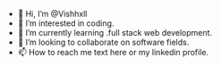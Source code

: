 - 👋 Hi, I’m @Vishhxll
- 👀 I’m interested in coding.
- 🌱 I’m currently learning .full stack web development.
- 💞️ I’m looking to collaborate on software fields.
- 📫 How to reach me text here or my linkedin profile.

<!---
Vishhxll/Vishhxll is a ✨ special ✨ repository because its `README.md` (this file) appears on your GitHub profile.
You can click the Preview link to take a look at your changes.
--->

